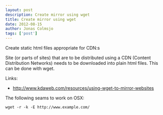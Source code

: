 ```yaml
---
layout: post
description: Create mirror using wget
title: Create mirror using wget
date: 2012-08-15
author: Jonas Colmsjo
tags: ['post']
---
```


Create static html files appropriate for CDN:s





Site (or parts of sites) that are to be distributed using a CDN (Content Distribution Networks) needs to be downloaded into plain html files. This can be done with wget.

Links:

 * http://www.kdaweb.com/resources/using-wget-to-mirror-websites

The following seams to work on OSX:

```
wget -r -k -E http://www.example.com/
```
